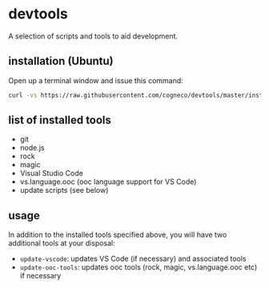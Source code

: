 # devtools
A selection of scripts and tools to aid development.

## installation (Ubuntu)
Open up a terminal window and issue this command:
```bash
curl -vs https://raw.githubusercontent.com/cogneco/devtools/master/install > install-devtools && chmod 755 install-devtools && ./install-devtools && wait; rm install-devtools
```

## list of installed tools
* git
* node.js
* rock
* magic
* Visual Studio Code
* vs.language.ooc (ooc language support for VS Code)
* update scripts (see below)

## usage
In addition to the installed tools specified above, you will have two additional tools at your disposal:
* ```update-vscode```: updates VS Code (if necessary) and associated tools
* ```update-ooc-tools```: updates ooc tools (rock, magic, vs.language.ooc etc) if necessary
